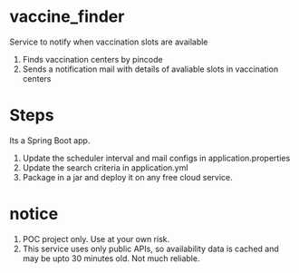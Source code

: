# vaccine_finder
Service to notify when vaccination slots are available

1. Finds vaccination centers by pincode
2. Sends a notification mail with details of avaliable slots in vaccination centers

# Steps
Its a Spring Boot app.
1. Update the scheduler interval and mail configs in application.properties
2. Update the search criteria in application.yml
3. Package in a jar and deploy it on any free cloud service.

# notice
1. POC project only. Use at your own risk.
2. This service uses only public APIs, so availability data is cached and may be upto 30 minutes old. Not much reliable.
